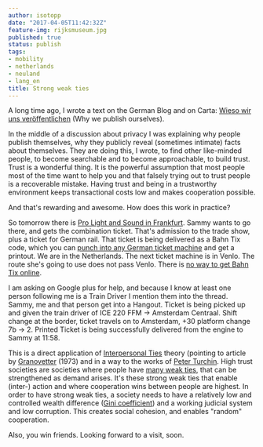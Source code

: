 ```yaml
---
author: isotopp
date: "2017-04-05T11:42:32Z"
feature-img: rijksmuseum.jpg
published: true
status: publish
tags:
- mobility
- netherlands
- neuland
- lang_en
title: Strong weak ties
---
```


A long time ago, I wrote a text on the German Blog and on Carta:
[Wieso wir uns veröffentlichen](http://www.carta.info/41830/wieso-wir-uns-veroffentlichen/)
(Why we publish ourselves).

In the middle of a discussion about privacy I was explaining why people
publish themselves, why they publicly reveal (sometimes intimate) facts
about themselves. They are doing this, I wrote, to find other like-minded
people, to become searchable and to become approachable, to build trust.
Trust is a wonderful thing. It is the powerful assumption that most people
most of the time want to help you and that falsely trying out to trust
people is a recoverable mistake. Having trust and being in a trustworthy
environment keeps transactional costs low and makes cooperation possible.

And that's rewarding and awesome. How does this work in practice?


So tomorrow there is [Pro Light and Sound in Frankfurt](http://www.messefrankfurt.com/frankfurt/en/besucher/welcome/messeveranstaltungen/messen/entertainment-media-creation/prolight_sound2017.html?nc).
Sammy wants to go there, and gets the combination ticket. That's admission
to the trade show, plus a ticket for German rail. That ticket is being
delivered as a Bahn Tix code, which you can
[punch into any German ticket machine](https://www.youtube.com/watch?v=ypxepZLxff8)
and get a printout. We are in the Netherlands. The next ticket machine is in
Venlo. The route she's going to use does not pass Venlo. There is
[no way to get Bahn Tix online](http://praxistipps.chip.de/bahntix-online-ausdrucken-geht-das_44999).

I am asking on Google plus for help, and because I know at least one person
following me is a Train Driver I mention them into the thread. Sammy, me and
that person get into a Hangout. Ticket is being picked up and given the
train driver of ICE 220 FFM -\> Amsterdam Centraal. Shift change at the
border, ticket travels on to Amsterdam, +30 platform change 7b -\> 2.
Printed Ticket is being successfully delivered from the engine to Sammy at
11:58.

This is a direct application of
[Interpersonal Ties](https://en.wikipedia.org/wiki/Interpersonal_ties)
theory (pointing to article by
[Granovetter](https://sociology.stanford.edu/sites/default/files/publications/the_strength_of_weak_ties_and_exch_w-gans.pdf)
(1973) and in a way to the works of
[Peter Turchin](https://www.amazon.de/Ultrasociety-Years-Humans-Greatest-Cooperators/dp/0996139516).
High trust societies are societies where people have
[many weak ties](http://changingminds.org/explanations/theories/weak_ties.htm),
that can be strengthened as demand arises. It's these strong weak ties that
enable (inter-) action and where cooperation wins between people are
highest. In order to have strong weak ties, a society needs to have a
relatively low and controlled wealth difference
([Gini coefficient](https://en.wikipedia.org/wiki/Gini_coefficient)) and a
working judicial system and low corruption. This creates social cohesion,
and enables "random" cooperation.

Also, you win friends. Looking forward to a visit, soon.
